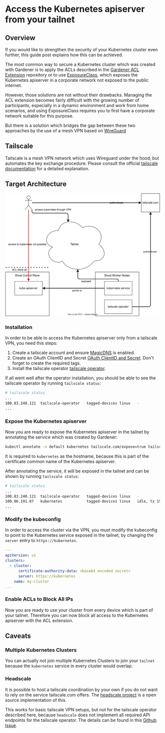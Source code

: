 # Access the Kubernetes apiserver from your tailnet

## Overview

If you would like to strengthen the security of your Kubernetes cluster even further, this guide post explains how this can be achieved.

The most common way to secure a Kubernetes cluster which was created with Gardener is to apply the ACLs described in the [Gardener ACL Extension](https://github.com/stackitcloud/gardener-extension-acl) repository or to use [ExposureClass](https://gardener.cloud/docs/gardener/exposureclasses/), which exposes the Kubernetes apiserver in a corporate network not exposed to the public internet.

However, those solutions are not without their drawbacks. Managing the ACL extension becomes fairly difficult with the growing number of participants, especially in a dynamic environment and work from home scenarios, and using ExposureClass requires you to first have a corporate network suitable for this purpose.

But there is a solution which bridges the gap between these two approaches by the use of a mesh VPN based on [WireGuard](https://www.wireguard.com/)

## Tailscale

Tailscale is a mesh VPN network which uses Wireguard under the hood, but automates the key exchange procedure.
Please consult the official [tailscale documentation](https://tailscale.com/kb/1151/what-is-tailscale) for a detailed explanation.

## Target Architecture

![architecture](tailscale.drawio.svg)

### Installation

In order to be able to access the Kubernetes apiserver only from a tailscale VPN, you need this steps:

1. Create a tailscale account and ensure [MagicDNS](https://tailscale.com/kb/1081/magicdns?q=magic) is enabled.
2. Create an OAuth ClientID and Secret [OAuth ClientID and Secret](https://tailscale.com/kb/1236/kubernetes-operator#prerequisites). Don't forget to create the required tags.
3. Install the tailscale operator [tailscale operator](https://tailscale.com/kb/1236/kubernetes-operator#installation).

If all went well after the operator installation, you should be able to see the tailscale operator by running `tailscale status`:

```bash
# tailscale status
...
100.83.240.121  tailscale-operator   tagged-devices linux   -
...
```

### Expose the Kubernetes apiserver

Now you are ready to expose the Kubernetes apiserver in the tailnet by annotating the service which was created by Gardener:

```bash
kubectl annotate -n default kubernetes tailscale.com/expose=true tailscale.com/hostname=kubernetes
```

It is required to `kubernetes` as the hostname, because this is part of the certificate common name of the Kubernetes apiserver.

After annotating the service, it will be exposed in the tailnet and can be shown by running `tailscale status`:

```bash
# tailscale status
...
100.83.240.121  tailscale-operator   tagged-devices linux   -
100.96.191.87   kubernetes           tagged-devices linux   idle, tx 19548 rx 71656
...
```

### Modify the kubeconfig

In order to access the cluster via the VPN, you must modify the kubeconfig to point to the Kubernetes service exposed in the tailnet, by changing the `server` entry to `https://kubernetes`.

```yaml
---
apiVersion: v1
clusters:
  - cluster:
      certificate-authority-data: <base64 encoded secret>
      server: https://kubernetes
    name: my-cluster
...
```

### Enable ACLs to Block All IPs

Now you are ready to use your cluster from every device which is part of your tailnet. Therefore you can now block all access to the Kubernetes apiserver with the ACL extension.

## Caveats

### Multiple Kubernetes Clusters

You can actually not join multiple Kubernetes Clusters to join your `tailnet` because the `kubernetes` service in every cluster would overlap.

### Headscale

It is possible to host a tailscale coordination by your own if you do not want to rely on the service tailscale.com offers.
The [headscale project](https://github.com/juanfont/headscale) is a open source implementation of this.

This works for basic tailscale VPN setups, but not for the tailscale operator described here, because `headscale` does not implement all required API endpoints for the tailscale operator.
The details can be found in this [Github Issue](https://github.com/juanfont/headscale/issues/1202).
